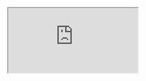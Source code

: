 <iframe class="render-viewer " src="https://render.githubusercontent.com/view/ipynb?enc_url=68747470733a2f2f7261772e67697468756275736572636f6e74656e742e636f6d2f62656e747265766574742f7079746f7263682d736571327365712f343964663834303464393338613665646266373239383736343035353538636332633262333031332f312532302d25323053657175656e6365253230746f25323053657175656e63652532304c6561726e696e67253230776974682532304e657572616c2532304e6574776f726b732e6970796e62" sandbox="allow-scripts allow-same-origin allow-top-navigation" title="File display">
          Viewer requires iframe.
</iframe>